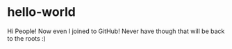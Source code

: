 # hello-world

Hi People! 
Now even I joined to GitHub! Never have though that will be back to the roots :)
